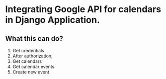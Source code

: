 # Integrating Google API for calendars in Django Application. 

## What this can do? 

1. Get credentials 
2. After authorization, 
3. Get calendars
4. Get calendar events
5. Create new event 




